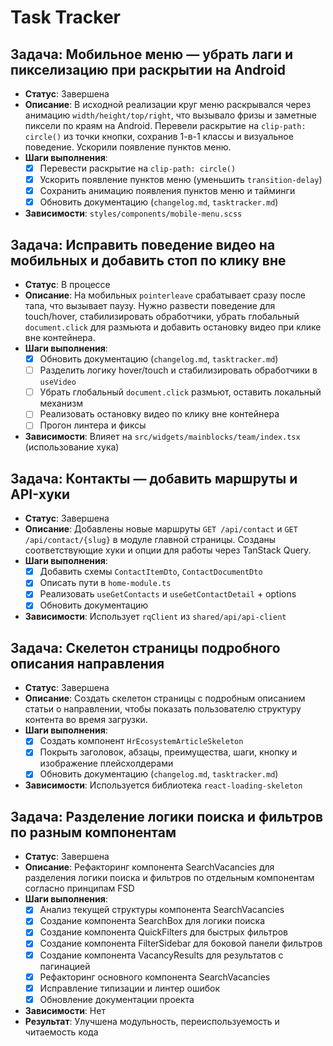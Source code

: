 # Task Tracker

## Задача: Мобильное меню — убрать лаги и пикселизацию при раскрытии на Android

- **Статус**: Завершена
- **Описание**: В исходной реализации круг меню раскрывался через анимацию `width/height/top/right`, что вызывало фризы и заметные пиксели по краям на Android. Перевели раскрытие на `clip-path: circle()` из точки кнопки, сохранив 1-в-1 классы и визуальное поведение. Ускорили появление пунктов меню.
- **Шаги выполнения**:
  - [x] Перевести раскрытие на `clip-path: circle()`
  - [x] Ускорить появление пунктов меню (уменьшить `transition-delay`)
  - [x] Сохранить анимацию появления пунктов меню и тайминги
  - [x] Обновить документацию (`changelog.md`, `tasktracker.md`)
- **Зависимости**: `styles/components/mobile-menu.scss`

## Задача: Исправить поведение видео на мобильных и добавить стоп по клику вне

- **Статус**: В процессе
- **Описание**: На мобильных `pointerleave` срабатывает сразу после тапа, что вызывает паузу. Нужно развести поведение для touch/hover, стабилизировать обработчики, убрать глобальный `document.click` для размьюта и добавить остановку видео при клике вне контейнера.
- **Шаги выполнения**:
  - [x] Обновить документацию (`changelog.md`, `tasktracker.md`)
  - [ ] Разделить логику hover/touch и стабилизировать обработчики в `useVideo`
  - [ ] Убрать глобальный `document.click` размьют, оставить локальный механизм
  - [ ] Реализовать остановку видео по клику вне контейнера
  - [ ] Прогон линтера и фиксы
- **Зависимости**: Влияет на `src/widgets/mainblocks/team/index.tsx` (использование хука)

## Задача: Контакты — добавить маршруты и API-хуки

- **Статус**: Завершена
- **Описание**: Добавлены новые маршруты `GET /api/contact` и `GET /api/contact/{slug}` в модуле главной страницы. Созданы соответствующие хуки и опции для работы через TanStack Query.
- **Шаги выполнения**:
  - [x] Добавить схемы `ContactItemDto`, `ContactDocumentDto`
  - [x] Описать пути в `home-module.ts`
  - [x] Реализовать `useGetContacts` и `useGetContactDetail` + options
  - [x] Обновить документацию
- **Зависимости**: Использует `rqClient` из `shared/api/api-client`

## Задача: Скелетон страницы подробного описания направления

- **Статус**: Завершена
- **Описание**: Создать скелетон страницы с подробным описанием статьи о направлении, чтобы показать пользователю структуру контента во время загрузки.
- **Шаги выполнения**:
  - [x] Создать компонент `HrEcosystemArticleSkeleton`
  - [x] Покрыть заголовок, абзацы, преимущества, шаги, кнопку и изображение плейсхолдерами
  - [x] Обновить документацию (`changelog.md`, `tasktracker.md`)
- **Зависимости**: Используется библиотека `react-loading-skeleton`

## Задача: Разделение логики поиска и фильтров по разным компонентам

- **Статус**: Завершена
- **Описание**: Рефакторинг компонента SearchVacancies для разделения логики поиска и фильтров по отдельным компонентам согласно принципам FSD
- **Шаги выполнения**:
  - [x] Анализ текущей структуры компонента SearchVacancies
  - [x] Создание компонента SearchBox для логики поиска
  - [x] Создание компонента QuickFilters для быстрых фильтров
  - [x] Создание компонента FilterSidebar для боковой панели фильтров
  - [x] Создание компонента VacancyResults для результатов с пагинацией
  - [x] Рефакторинг основного компонента SearchVacancies
  - [x] Исправление типизации и линтер ошибок
  - [x] Обновление документации проекта
- **Зависимости**: Нет
- **Результат**: Улучшена модульность, переиспользуемость и читаемость кода
